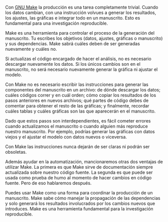 Con [GNU Make](https://en.wikipedia.org/wiki/Make_(software)) la producción es una tarea
completamente trivial. Cuando los datos cambian, con una instrucción volvues a generar los
resultados, los ajustes, las gráficas e integrar todo en un manuscrito. Esto es fundamental para una
investigación reproducible.

Make es una herramienta para controlar el proceso de la generación del manuscrito. Tu escribes los
objetivos (datos, ajustes, gráficas o manuscrito) y sus dependencias. Make sabrá cuáles deben de ser
generadas nuevamente y cuáles no.

Si actualizas el código encargado de hacer el análisis, no es necesario descargar nuevamente los
datos. Si los únicos cambios son en el manuscrito, no será necesario nuevamente generar la gráfica
ni ajustar el modelo.

Con Make no es necesario escribir las instrucciones para generar las componentes del
manuscrito en un archivo: de dónde descargar los datos; cuáles códigos correr y en cuál orden; cómo
copiar los resultados de los pasos anteriores en nuevos archivos; qué partes de código debes de
comentar para obtener el resto de las gráficas; y finalmente, recordar cuáles tablas y cuáles
gráficas son las que aparecerán en el manuscrito.

Dado que estos pasos son interdependientes, es fácil
cometer errores cuando actualizamos el manuscrito o cuando alguien más reproduce nuestro manuscrito.
Por ejemplo, podrías generar las gráficas con datos viejos y el ajustar el modelo con datos nuevos o
viceversa.

Con Make las instrucciones nunca dejarán de ser claras ni podrán ser obsoletas.

Además ayudar en la automatización, mancionaremos otras dos ventajas de utilizar Make. La primera es
que Make sirve de documentación siempre actualizada sobre nuestro código fuente. La segunda es que
puede ser usada como prueba de humo al momento de hacer cambios en código fuente. Pero de eso
hablaremos después.

Puedes usar Make como una forma para coordinar la producción de un manuscrito. Make sabe cómo
manejar la propagación de las dependencias y solo generará los resultados involucrados por los
cambios nuevos que introduces. Make es una herramienta fundamental para la investigación
reproducible.
